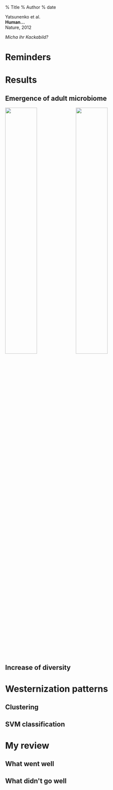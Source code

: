 % Title
% Author
% date

Yatsunenko et al.  
**Human...**  
Nature, 2012

*Micha ihr Kackabild?*

# Reminders #

# Results #

## Emergence of adult microbiome ##

<img width="45%" src="microbiome3/1a_orig.png"><img width="45%" src="microbiome3/1a_repr.png">

## Increase of diversity ##

# Westernization patterns #

## Clustering ##

## SVM classification ##

# My review #

## What went well ##

## What didn't go well ##

